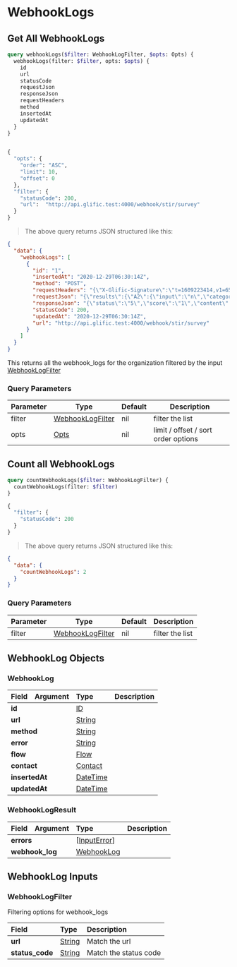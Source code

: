 # WebhookLogs

## Get All WebhookLogs

```graphql
query webhookLogs($filter: WebhookLogFilter, $opts: Opts) {
  webhookLogs(filter: $filter, opts: $opts) {
    id
    url
    statusCode
    requestJson
    responseJson
    requestHeaders
    method
    insertedAt
    updatedAt
  }
}


{
  "opts": {
    "order": "ASC",
    "limit": 10,
    "offset": 0
  },
  "filter": {
    "statusCode": 200,
    "url":  "http://api.glific.test:4000/webhook/stir/survey"
  }
}
```

> The above query returns JSON structured like this:

```json
{
  "data": {
    "webhookLogs": [
      {
        "id": "1",
        "insertedAt": "2020-12-29T06:30:14Z",
        "method": "POST",
        "requestHeaders": "{\"X-Glific-Signature\":\"t=1609223414,v1=6509abe916884f9f2b4e98ec12ab648c811f31a4c1f9b92335c8e990363304ef\",\"Content-Type\":\"application/json\",\"Accept\":\"application/json\"}",
        "requestJson": "{\"results\":{\"A2\":{\"input\":\"n\",\"category\":\"N\"},\"A1\":{\"input\":\"y\",\"category\":\"Y\"}},\"custom_key\":\"custom_value\",\"contact\":{\"phone\":\"9876543210\",\"name\":\"Simulator\"}}",
        "responseJson": "{\"status\":\"5\",\"score\":\"1\",\"content\":\"Your score: 1 is not divisible by 2, 3, 5 or 7\",\"art_result\":2,\"art_content\":\"    *2*. Space for practicing a classroom strategy \\n  \"}",
        "statusCode": 200,
        "updatedAt": "2020-12-29T06:30:14Z",
        "url": "http://api.glific.test:4000/webhook/stir/survey"
      }
    ]
  }
}
```
This returns all the webhook_logs for the organization filtered by the input <a href="#webhooklogfilter">WebhookLogFilter</a>

### Query Parameters

Parameter | Type | Default | Description
--------- | ---- | ------- | -----------
filter | <a href="#webhooklogfilter">WebhookLogFilter</a> | nil | filter the list
opts | <a href="#opts">Opts</a> | nil | limit / offset / sort order options

## Count all WebhookLogs

```graphql
query countWebhookLogs($filter: WebhookLogFilter) {
  countWebhookLogs(filter: $filter)
}

{
  "filter": {
    "statusCode": 200
  }
}
```

> The above query returns JSON structured like this:

```json
{
  "data": {
    "countWebhookLogs": 2
  }
}
```

### Query Parameters

Parameter | Type | Default | Description
--------- | ---- | ------- | -----------
filter | <a href="#webhooklogfilter">WebhookLogFilter</a> | nil | filter the list

## WebhookLog Objects

### WebhookLog

<table>
<thead>
<tr>
<th align="left">Field</th>
<th align="right">Argument</th>
<th align="left">Type</th>
<th align="left">Description</th>
</tr>
</thead>
<tbody>
<tr>
<td colspan="2" valign="top"><strong>id</strong></td>
<td valign="top"><a href="#id">ID</a></td>
<td></td>
</tr>
<tr>
<td colspan="2" valign="top"><strong>url</strong></td>
<td valign="top"><a href="#string">String</a></td>
<td></td>
</tr>
<tr>
<td colspan="2" valign="top"><strong>method</strong></td>
<td valign="top"><a href="#string">String</a></td>
<td></td>
</tr>
<tr>
<td colspan="2" valign="top"><strong>error</strong></td>
<td valign="top"><a href="#string">String</a></td>
<td></td>
</tr>
<tr>
<td colspan="2" valign="top"><strong>flow</strong></td>
<td valign="top"><a href="#flow">Flow</a></td>
<td></td>
</tr>
<tr>
<td colspan="2" valign="top"><strong>contact</strong></td>
<td valign="top"><a href="#contact">Contact</a></td>
<td></td>
</tr>
<tr>
<td colspan="2" valign="top"><strong>insertedAt</strong></td>
<td valign="top"><a href="#datetime">DateTime</a></td>
<td></td>
</tr>
<tr>
<td colspan="2" valign="top"><strong>updatedAt</strong></td>
<td valign="top"><a href="#datetime">DateTime</a></td>
<td></td>
</tr>
</tbody>
</table>

### WebhookLogResult ###

<table>
<thead>
<tr>
<th align="left">Field</th>
<th align="right">Argument</th>
<th align="left">Type</th>
<th align="left">Description</th>
</tr>
</thead>
<tbody>
<tr>
<td colspan="2" valign="top"><strong>errors</strong></td>
<td valign="top">[<a href="#inputerror">InputError</a>]</td>
<td></td>
</tr>
<tr>
<td colspan="2" valign="top"><strong>webhook_log</strong></td>
<td valign="top"><a href="#webhooklog">WebhookLog</a></td>
<td></td>
</tr>
</tbody>
</table>

## WebhookLog Inputs ##


### WebhookLogFilter ###

Filtering options for webhook_logs

<table>
<thead>
<tr>
<th colspan="2" align="left">Field</th>
<th align="left">Type</th>
<th align="left">Description</th>
</tr>
</thead>
<tbody>
<tr>
<td colspan="2" valign="top"><strong>url</strong></td>
<td valign="top"><a href="#string">String</a></td>
<td>Match the url</td>
</tr>
<tr>
<td colspan="2" valign="top"><strong>status_code</strong></td>
<td valign="top"><a href="#string">String</a></td>
<td>Match the status code</td>
</tr>
</tbody>
</table>

